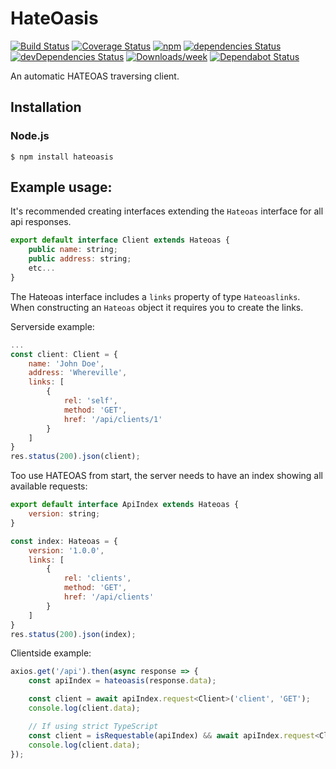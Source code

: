 # HateOasis
[![Build Status][1]][2]
[![Coverage Status][3]][4]
[![npm][5]][6]
[![dependencies Status][7]][8]
[![devDependencies Status][9]][10]
[![Downloads/week][11]][12]
[![Dependabot Status][13]][14]

[1]: https://travis-ci.org/gnarr/hateoasis.svg?branch=master
[2]: https://travis-ci.org/gnarr/hateoasis
[3]: https://coveralls.io/repos/github/gnarr/hateoasis/badge.svg?branch=master
[4]: https://coveralls.io/github/gnarr/hateoasis?branch=master
[5]: https://img.shields.io/npm/v/hateoasis.svg?style=flat-square
[6]: https://www.npmjs.com/package/hateoasis
[7]: https://david-dm.org/gnarr/hateoasis.svg
[8]: https://david-dm.org/gnarr/hateoasis
[9]: https://david-dm.org/gnarr/hateoasis/dev-status.svg
[10]: https://david-dm.org/gnarr/hateoasis?type=dev
[11]: https://img.shields.io/npm/dw/hateoasis.svg
[12]: https://www.npmjs.com/package/hateoasis
[13]: https://api.dependabot.com/badges/status?host=github&repo=gnarr/hateoasis
[14]: https://dependabot.com

An automatic HATEOAS traversing client.

## Installation

### Node.js

    $ npm install hateoasis

## Example usage:

It's recommended creating interfaces extending the `Hateoas` interface for all api responses.

```javascript
export default interface Client extends Hateoas {
    public name: string;
    public address: string;
    etc...
}
```
The Hateoas interface includes a `links` property of type `Hateoaslinks`. When constructing an `Hateoas` object it requires you to create the links. 

Serverside example:
```javascript
...
const client: Client = {
    name: 'John Doe',
    address: 'Whereville',
    links: [
        {
            rel: 'self',
            method: 'GET',
            href: '/api/clients/1'
        }
    ]
}
res.status(200).json(client);
```
Too use HATEOAS from start, the server needs to have an index showing all available requests:
```javascript
export default interface ApiIndex extends Hateoas {
    version: string;
}
```
```javascript
const index: Hateoas = {
    version: '1.0.0',
    links: [
        {
            rel: 'clients',
            method: 'GET',
            href: '/api/clients'
        }
    ]
}
res.status(200).json(index);
```
Clientside example:
```javascript
axios.get('/api').then(async response => {
    const apiIndex = hateoasis(response.data);

    const client = await apiIndex.request<Client>('client', 'GET');
    console.log(client.data);

    // If using strict TypeScript
    const client = isRequestable(apiIndex) && await apiIndex.request<Client>('client', 'GET');
    console.log(client.data);
});
```
